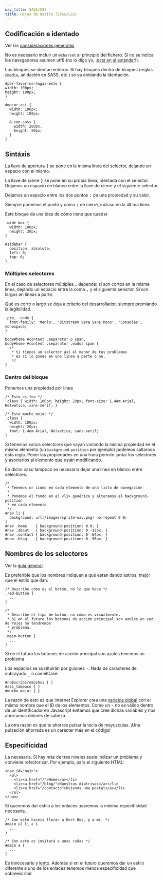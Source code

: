 ```yaml
---
nav_title: SASS/CSS
title: Hojas de estilo (SASS/CSS)
---
```


## Codificación e identado

Ver las [consideraciones generales](/guides/general.html)

No es necesario incluir un `@charset` al principio del fichero. Si no se indica los navegadores asumen utf8 (no lo digo
yo, ¡[está en el estandar][w3c]!).

Los bloques se identan enteros. Si hay bloques dentro de bloques (reglas `@media`, anidación en SASS, etc.) se va
anidando la identación.

    #por-favor-no-hagas-esto {
    width: 100px;
    height: 100px;
    }

    #mejor-asi {
      width: 100px;
      height: 100px;

      &.con-sass {
        width: 200px;
        height: 50px;
      }
    }


## Sintáxis

La llave de apertura <kbd>{</kbd> se pone en la misma linea del selector, dejando un espacio con el mismo.

La llave de cierre <kbd>}</kbd> se pone en su propia linea, identada con el selector. Dejamos un espacio en blanco entre la llave
de cierre y el siguiente selector

Dejamos un espacio entre los dos puntos <kbd>:</kbd> de una propiedad y su valor.

Siempre ponemos el punto y coma <kbd>;</kbd> de cierre, incluso en la última linea.

Este bloque da una idea de cómo tiene que quedar

    .wide-box {
      width: 100px;
      height: 20px;
    }

    #sidebar {
      position: absolute;
      left: 0;
      top: 0;
    }

### Múltiples selectores

<!-- No estoy del todo convencido con esto -->
En el caso de selectores múltiples... depende: si son cortos en la misma linea, dejando un espacio entre la coma
<kbd>,</kbd> y el siguiente selector. Si son largos en lineas a parte.

Qué es corto o largo se deja a criterio del desarrollador, siempre premiando la legibilidad.

    .pre, .code {
      font-family: 'Menlo', 'Bitstream Vera Sans Mono', 'Consolas', monospace;
    }

    body#home #content .separator p span,
    body#home #content .separator .wadus span {
      /*
       * Si tienes un selector así el menor de tus problemas
       * es si lo pones en una linea a parte o no.
       */
    }

### Dentro del bloque

Ponemos una propiedad por linea

    /* Esto es feo */
    .class { width: 100px; height: 20px; font-size: 1.4em Arial, Helvetica, sans-serif; }

    /* Esto mucho mejor */
    .class {
      width: 100px;
      height: 20px;
      font: 1.4em Arial, Helvetica, sans-serif;
    }

Si tenemos varios selectores que vayan variando la misma propiedad en el mismo elemento (un `background-position` por ejemplo) podemos saltarnos esta regla. Poner las propiedades en una linea permite juntar los selectores y asociarlos al
elemento que están modificando.

En dicho caso tampoco es necesario dejar una linea en blanco entre selectores.

    /*
     * Tenemos un icono en cada elemento de una lista de navegación
     *
     * Ponemos el fondo en el <li> genérico y alteramos el background-position
     * en cada elemento
     */
    #nav li {
      background: url(/images/sprite-nav.png) no-repeat 0 0;
    }
    #nav .home    { background-position: 0 0; }
    #nav .about   { background-position: 0 -32px; }
    #nav .contact { background-position: 0 -64px; }
    #nav .blog    { background-position: 0 -96px; }

<!--
Dentro del bloque las propiedades deben seguir este orden

    #orden {
      ...
    }
-->

## Nombres de los selectores

Ver la [guía general](/guides/general.html#nombres_de_identificadores).

Es preferible que los nombres indiquen a qué estan dando estilos, mejor que el estilo que dan:

    /* Describe cómo es el botón, no lo que hace */
    .red-button {
      ...
    }

    /*
     * Descríbe el típo de botón, no cómo es visualmente.
     * Si en el futuro los botones de acción principal son azules en vez de rojos no tendremos
     * problema.
     */
    .main-button {
      ...
    }

Si en el futuro los botones de acción principal son azules tenemos un problema

Los espacios se sustituirán por guiones <kbd>-</kbd>. Nada de caracteres de subrayado <kbd>_</kbd> o
camelCase.

    #noEscribiremosAsi { }
    #asi_tampoco { }
    #mucho-mejor { }

La razón de esto es que Internet Explorer crea una [variable global][IE_globals] con el mismo nombre
que el ID de los elementos. Como un <kbd>-</kbd> no es válido dentro de un identificador en
Javascript evitamos que cree dichas variables y nos ahorramos dolores de cabeza.

La otra razón es que te ahorras pulsar la tecla de mayusculas. ¡Una pulsación ahorrada es un
caracter más en el código!

## Especificidad

La necesaria. Si hay más de tres niveles suele indicar un problema y conviene refactorizar. Por ejemplo, para el
siguiente HTML:

    <nav id="main">
      <ul>
        <li><a href="/">Home</a></li>
        <li><a href="/blog/">Nuestras diatrivas</a></li>
        <li><a href="/contacto">Dejanos una postal</a></li>
      </ul>
    </nav>

Si queremos dar estilo a los enlaces usaremos la mínima especificidad necesaria.

    /* Con esto haceis llorar a Bert Bos, y a mi. */
    #main ul li a {
      ...
    }

    /* Con esto os invitará a unas cañas */
    #main a {
      ...
    }

Es innecesario y [lento][mdn_css_Efficiency].
Además si en el futuro queremos dar un estilo diferente a uno de los enlaces tenemos menos especificidad que
sobreescribir.

[w3c]: http://www.w3.org/TR/CSS21/syndata.html#charset
[IE_globals]: http://stackoverflow.com/questions/9275331/ie-cant-manage-global-variables
[mdn_css_efficiency]: https://developer.mozilla.org/en-US/docs/CSS/Writing_Efficient_CSS?redirectlocale=en-US&redirectslug=Writing_Efficient_CSS#Avoid_the_descendant_selector.21

